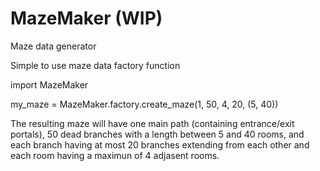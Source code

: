 # MazeMaker (WIP)
Maze data generator

Simple to use maze data factory function

import MazeMaker

my_maze = MazeMaker.factory.create_maze(1, 50, 4, 20, (5, 40))


The resulting maze will have one main path (containing entrance/exit portals), 
50 dead branches with a length between 5 and 40 rooms, and each branch having 
at most 20 branches extending from each other and each room having a maximun 
of 4 adjasent rooms.
